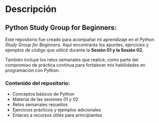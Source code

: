# Descripción
## Python Study Group for Beginners:

Este repositorio fue creado para acompañar mi aprendizaje en el *Python Study Group for Beginners.*
Aquí encontrarás los apuntes, ejercicios y ejemplos de código que utilicé durante la **Sesión 01 y la Sesión 02.**

También incluye los retos semanales que realicé, como parte del compromiso de práctica continua para
 fortalecer mis habilidades en programación con Python.

### Contenido del repositorio:
- Conceptos básicos de Python
- Material de las sesiones 01 y 02
- Retos semanales resueltos
- Ejercicios prácticos y ejemplos adicionales
- Enlaces a recursos útiles para principiantes
